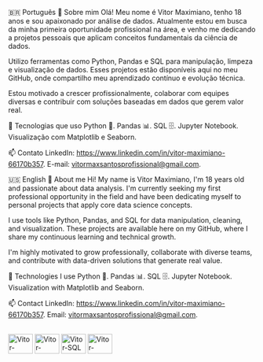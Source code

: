 🇧🇷 Português
👋 Sobre mim
Olá! Meu nome é Vitor Maximiano, tenho 18 anos e sou apaixonado por análise de dados. Atualmente estou em busca da minha primeira oportunidade profissional na área, e venho me dedicando a projetos pessoais que aplicam conceitos fundamentais da ciência de dados.

Utilizo ferramentas como Python, Pandas e SQL para manipulação, limpeza e visualização de dados. Esses projetos estão disponíveis aqui no meu GitHub, onde compartilho meu aprendizado contínuo e evolução técnica.

Estou motivado a crescer profissionalmente, colaborar com equipes diversas e contribuir com soluções baseadas em dados que gerem valor real.

🚀 Tecnologias que uso
Python 🐍.
Pandas 📊.
SQL 🗄️.
Jupyter Notebook.
Visualização com Matplotlib e Seaborn.

📫 Contato
LinkedIn: https://www.linkedin.com/in/vitor-maximiano-66170b357.
E-mail: vitormaxsantosprofissional@gmail.com.

🇺🇸 English
👋 About me
Hi! My name is Vitor Maximiano, I'm 18 years old and passionate about data analysis. I'm currently seeking my first professional opportunity in the field and have been dedicating myself to personal projects that apply core data science concepts.

I use tools like Python, Pandas, and SQL for data manipulation, cleaning, and visualization. These projects are available here on my GitHub, where I share my continuous learning and technical growth.

I'm highly motivated to grow professionally, collaborate with diverse teams, and contribute with data-driven solutions that generate real value.

🚀 Technologies I use
Python 🐍.
Pandas 📊.
SQL 🗄️.
Jupyter Notebook.
Visualization with Matplotlib and Seaborn.

📫 Contact
LinkedIn: https://www.linkedin.com/in/vitor-maximiano-66170b357.
Email: vitormaxsantosprofissional@gmail.com.

<div style="display: inline_block"><br>
  <img align="center" alt="Vitor-Python" height="40" width="50" src="https://cdn.jsdelivr.net/gh/devicons/devicon@latest/icons/python/python-original.svg" />
  <img align="center" alt="Vitor-Pandas" height="40" width="50" src="https://cdn.jsdelivr.net/gh/devicons/devicon@latest/icons/pandas/pandas-original.svg" />
  <img align="center" alt="Vitor-SQL" height="40" width="50" src="https://cdn.jsdelivr.net/gh/devicons/devicon@latest/icons/mysql/mysql-original.svg" />
  <img align="center" alt="Vitor-Jupyter" height="40" width="50" src="https://cdn.jsdelivr.net/gh/devicons/devicon@latest/icons/jupyter/jupyter-original.svg" />
</div>



